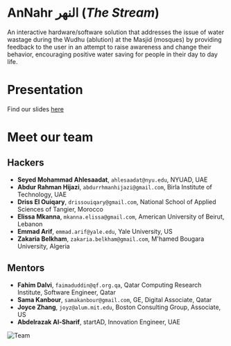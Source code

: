 # AnNahr النهر (_The Stream_)
An interactive hardware/software solution that addresses the issue of water wastage during the Wudhu (ablution) at the Masjid (mosques) by providing feedback to the user in an attempt to raise awareness and change their behavior, encouraging positive water saving for people in their day to day life.

# Presentation
Find our slides [here](https://docs.google.com/presentation/d/1t7q4K04Lj0AJDWOtjg1CsEZR3Hp-5CniRvLmxAJcluY/edit#slide=id.g21ed73b283_0_156)

# Meet our team
## Hackers
* **Seyed Mohammad Ahlesaadat**, `ahlesaadat@nyu.edu`, NYUAD, UAE
* **Abdur Rahman Hijazi**, `abdurrhmanhijazi@gmail.com`, Birla Institute of Technology, UAE
* **Driss El Ouiqary**, `drissouiqary@gmail.com`, National School of Applied Sciences of Tangier, Morocco
* **Elissa Mkanna**, `mkanna.elissa@gmail.com`, American University of Beirut, Lebanon
* **Emmad Arif**, `emmad.arif@yale.edu`, Yale University, US
* **Zakaria Belkham**, `zakaria.belkham@gmail.com`, M'hamed Bougara University, Algeria

## Mentors
* **Fahim Dalvi**, `faimaduddin@qf.org.qa`, Qatar Computing Research Institute, Software Engineer, Qatar
* **Sama Kanbour**, `samakanbour@gmail.com`, GE, Digital Associate, Qatar
* **Joyce Zhang**, `joyz@alum.mit.edu`, Boston Consulting Group, Associate, US
* **Abdelrazak Al-Sharif**, startAD, Innovation Engineer, UAE

![Team](https://github.com/NYUAD-Hackathon-2017/annahr/blob/master/media/team.jpg?raw=true)
